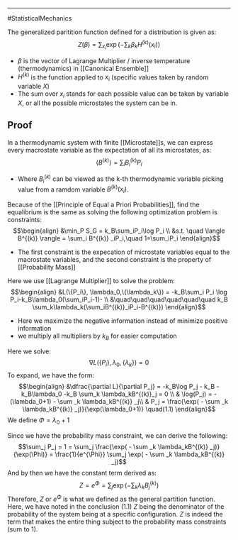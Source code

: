 -----
#StatisticalMechanics

The generalized paritition function defined for a distribution is given as:
$$Z(\beta) = \sum _{x_i} \exp (-\sum_k\beta_kH^{(k)}(x_i)) $$
- $\beta$ is the vector of Lagrange Multiplier / inverse temperature (thermodynamics) in [[Canonical Ensemble]]
- $H^{(k)}$ is the function applied to $x_i$ (specific values taken by random variable $X$)
- The sum over $x_i$ stands for each possible value can be taken by variable $X$, or all the possible microstates the system can be in.

## Proof

In a thermodynamic system with finite [[Microstate]]s, we can express every macrostate variable as the expectation of all its microstates, as:
$$\langle B^{(k)} \rangle = \sum_i B^{(k)} _iP_i$$
- Where $B^{(k)} _i$  can be viewed as the k-th thermodynamic variable picking value from a ramdom variable $B^{(k)}(x_i)$. 

Because of the [[Principle of Equal a Priori Probabilities]], find the equalibrium is the same as solving the following optimization problem is constraints:
$$\begin{align}
&\min_P S_G = k_B\sum_iP_i\log P_i \\
&s.t. \quad \langle B^{(k)} \rangle = \sum_i B^{(k)} _iP_i,\quad 1=\sum_iP_i
\end{align}$$
- The first constraint is the expecation of microstate variables equal to the macrostate variables, and the second constraint is the property of [[Probability Mass]]

Here we use [[Lagrange Multiplier]] to solve the problem:
$$\begin{align}
&L(\{P_i\}, \lambda_0,\{\lambda_k\}) = -k_B\sum_i P_i \log P_i-k_B\lambda_0(\sum_iP_i-1)- \\
&\quad\quad\quad\quad\quad\quad k_B \sum_k\lambda_k(\sum_iB^{(k)}_iP_i-B^{(k)})
\end{align}$$
- Here we maximize the negative information instead of minimize positive information
- we multiply all multipliers by $k_B$ for easier computation

Here we solve:
$$\nabla L(\{P_i\}, \lambda_0,\{\lambda_k\}) = 0$$
To expand, we have the form:
$$\begin{align}
&\dfrac{\partial L}{\partial P_j} = -k_B\log P_j - k_B -k_B\lambda_0 -k_B \sum_k \lambda_kB^{(k)}_j = 0 \\
& \log(P_j) = - (\lambda_0+1) - \sum _k \lambda_kB^{(k)} _j\\
& P_j = \frac{\exp( - \sum _k \lambda_kB^{(k)} _j)}{\exp(\lambda_0+1)} \quad(1.1)
\end{align}$$
We define $\Phi = \lambda_0+1$

Since we have the probability mass constraint, we can derive the following:
$$\sum_j P_j = 1 = \sum_j \frac{\exp( - \sum _k \lambda_kB^{(k)} _j)}{\exp(\Phi)} = \frac{1}{e^{\Phi}} \sum_j \exp( - \sum _k \lambda_kB^{(k)} _j)$$
And by then we have the constant term derived as:
$$Z = e^\Phi = \sum_j \exp( - \sum _k \lambda_kB^{(k)} _j)$$
Therefore, $Z$ or $e^{\Phi}$ is what we defined as the general partition function. 
Here, we have noted in the conclusion (1.1) $Z$ being the denominator of the probability of the system being at a specific configuration. $Z$ is indeed the term that makes the entire thing subject to the probability mass constraints (sum to 1). 